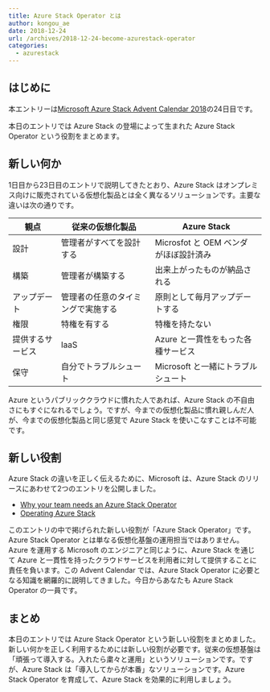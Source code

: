 ```yaml
---
title: Azure Stack Operator とは
author: kongou_ae
date: 2018-12-24
url: /archives/2018-12-24-become-azurestack-operator
categories:
  - azurestack
---
```


## はじめに

本エントリーは[Microsoft Azure Stack Advent Calendar 2018](https://qiita.com/advent-calendar/2018/azure-stack)の24日目です。

本日のエントリでは Azure Stack の登場によって生まれた Azure Stack Operator という役割をまとめます。

## 新しい何か

1日目から23日目のエントリで説明してきたとおり、Azure Stack はオンプレミス向けに販売されている仮想化製品とは全く異なるソリューションです。主要な違いは次の通りです。

|観点    |従来の仮想化製品 |Azure Stack |
|---------------|---------------------|------------------------|
| 設計 | 管理者がすべてを設計する | Microsfot と OEM ベンダ がほぼ設計済み |
| 構築 | 管理者が構築する | 出来上がったものが納品される |
| アップデート | 管理者の任意のタイミングで実施する | 原則として毎月アップデートする |
| 権限 | 特権を有する | 特権を持たない |
| 提供するサービス | IaaS | Azure と一貫性をもった各種サービス |
| 保守 | 自分でトラブルシュート | Microsoft と一緒にトラブルシュート |

Azure というパブリッククラウドに慣れた人であれば、Azure Stack の不自由さにもすぐになれるでしょう。ですが、今までの仮想化製品に慣れ親しんだ人が、今までの仮想化製品と同じ感覚で Azure Stack を使いこなすことは不可能です。

## 新しい役割

Azure Stack の違いを正しく伝えるために、Microsoft は、Azure Stack のリリースにあわせて2つのエントリを公開しました。

- [Why your team needs an Azure Stack Operator](https://azure.microsoft.com/en-us/blog/why-your-team-needs-an-azure-stack-operator/)
- [Operating Azure Stack](https://azure.microsoft.com/en-us/blog/operating-azure-stack/)

このエントリの中で掲げられた新しい役割が「Azure Stack Operator」です。Azure Stack Operator とは単なる仮想化基盤の運用担当ではありません。Azure を運用する Microsoft のエンジニアと同じように、Azure Stack を通じて Azure と一貫性を持ったクラウドサービスを利用者に対して提供することに責任を負います。この Advent Calendar では、Azure Stack Operator に必要となる知識を網羅的に説明してきました。今日からあなたも Azure Stack Operator の一員です。

## まとめ

本日のエントリでは Azure Stack Operator という新しい役割をまとめました。新しい何かを正しく利用するためには新しい役割が必要です。従来の仮想基盤は「頑張って導入する。入れたら粛々と運用」というソリューションです。ですが、Azure Stack は「導入してからが本番」なソリューションです。Azure Stack Operator を育成して、Azure Stack を効果的に利用しましょう。
